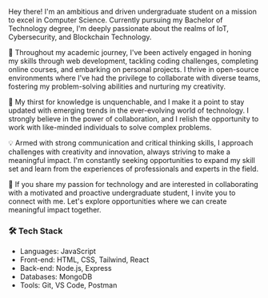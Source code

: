 Hey there! I'm an ambitious and driven undergraduate student on a mission to excel in Computer Science. Currently pursuing my Bachelor of Technology degree, I'm deeply passionate about the realms of IoT, Cybersecurity, and Blockchain Technology.

🚀 Throughout my academic journey, I've been actively engaged in honing my skills through web development, tackling coding challenges, completing online courses, and embarking on personal projects. I thrive in open-source environments where I've had the privilege to collaborate with diverse teams, fostering my problem-solving abilities and nurturing my creativity.

🧠 My thirst for knowledge is unquenchable, and I make it a point to stay updated with emerging trends in the ever-evolving world of technology. I strongly believe in the power of collaboration, and I relish the opportunity to work with like-minded individuals to solve complex problems. 

💡 Armed with strong communication and critical thinking skills, I approach challenges with creativity and innovation, always striving to make a meaningful impact. I'm constantly seeking opportunities to expand my skill set and learn from the experiences of professionals and experts in the field.

🌟 If you share my passion for technology and are interested in collaborating with a motivated and proactive undergraduate student, I invite you to connect with me. Let's explore opportunities where we can create meaningful impact together.

### 🛠️ Tech Stack
- Languages: JavaScript
- Front-end: HTML, CSS, Tailwind, React
- Back-end: Node.js, Express
- Databases: MongoDB
- Tools: Git, VS Code, Postman
